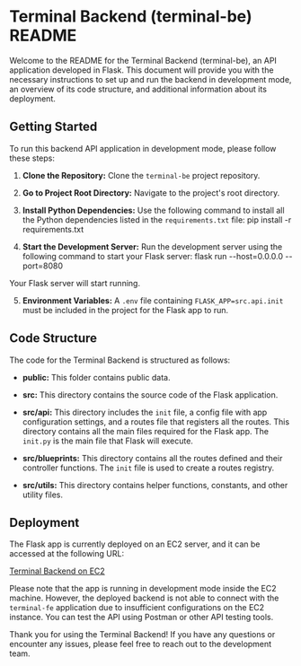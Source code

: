 # Terminal Backend (terminal-be) README

Welcome to the README for the Terminal Backend (terminal-be), an API application developed in Flask. This document will provide you with the necessary instructions to set up and run the backend in development mode, an overview of its code structure, and additional information about its deployment.

## Getting Started

To run this backend API application in development mode, please follow these steps:

1. **Clone the Repository:**
   Clone the `terminal-be` project repository.

2. **Go to Project Root Directory:**
   Navigate to the project's root directory.

3. **Install Python Dependencies:**
   Use the following command to install all the Python dependencies listed in the `requirements.txt` file: pip install -r requirements.txt

4. **Start the Development Server:**
Run the development server using the following command to start your Flask server: flask run --host=0.0.0.0 --port=8080


Your Flask server will start running.

5. **Environment Variables:**
A `.env` file containing `FLASK_APP=src.api.init` must be included in the project for the Flask app to run.

## Code Structure

The code for the Terminal Backend is structured as follows:

- **public:** This folder contains public data.

- **src:** This directory contains the source code of the Flask application.

- **src/api:** This directory includes the `init` file, a config file with app configuration settings, and a routes file that registers all the routes. This directory contains all the main files required for the Flask app. The `init.py` is the main file that Flask will execute.

- **src/blueprints:** This directory contains all the routes defined and their controller functions. The `init` file is used to create a routes registry.

- **src/utils:** This directory contains helper functions, constants, and other utility files.

## Deployment

The Flask app is currently deployed on an EC2 server, and it can be accessed at the following URL:

[Terminal Backend on EC2](http://ec2-52-202-69-19.compute-1.amazonaws.com:8080)

Please note that the app is running in development mode inside the EC2 machine. However, the deployed backend is not able to connect with the `terminal-fe` application due to insufficient configurations on the EC2 instance. You can test the API using Postman or other API testing tools.

Thank you for using the Terminal Backend! If you have any questions or encounter any issues, please feel free to reach out to the development team.




